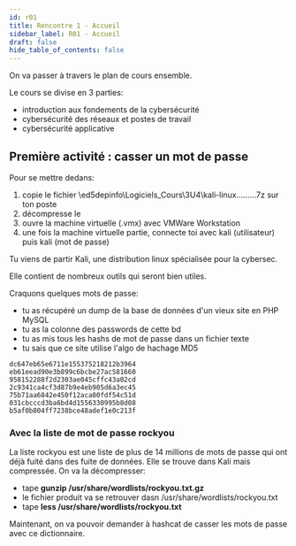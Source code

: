 ```yaml
---
id: r01
title: Rencontre 1 - Accueil
sidebar_label: R01 - Accueil
draft: false
hide_table_of_contents: false
---
```



On va passer à travers le plan de cours ensemble.

Le cours se divise en 3 parties:
- introduction aux fondements de la cybersécurité
- cybersécurité des réseaux et postes de travail
- cybersécurité applicative

## Première activité : casser un mot de passe

Pour se mettre dedans:
1. copie le fichier \\ed5depinfo\Logiciels\_Cours\3U4\kali-linux.........7z sur ton poste
2. décompresse le
3. ouvre la machine virtuelle (.vmx) avec VMWare Workstation
4. une fois la machine virtuelle partie, connecte toi avec kali (utilisateur) puis kali (mot de passe)

Tu viens de partir Kali, une distribution linux spécialisée pour la cybersec. 

Elle contient de nombreux outils qui seront bien utiles.

Craquons quelques mots de passe:
- tu as récupéré un dump de la base de données d'un vieux site en PHP MySQL
- tu as la colonne des passwords de cette bd
- tu as mis tous les hashs de mot de passe dans un fichier texte
- tu sais que ce site utilise l'algo de hachage MD5

```text
dc647eb65e6711e155375218212b3964
eb61eead90e3b899c6bcbe27ac581660
958152288f2d2303ae045cffc43a02cd
2c9341ca4cf3d87b9e4eb905d6a3ec45
75b71aa6842e450f12aca00fdf54c51d
031cbcccd3ba6bd4d1556330995b8d08
b5af0b804ff7238bce48adef1e0c213f
```

### Avec la liste de mot de passe rockyou

La liste rockyou est une liste de plus de 14 millions de mots de passe qui ont déjà fuité dans des 
fuite de données. Elle se trouve dans Kali mais compressée. On va la décompresser:
- tape **gunzip /usr/share/wordlists/rockyou.txt.gz**
- le fichier produit va se retrouver dasn /usr/share/wordlists/rockyou.txt
- tape **less /usr/share/wordlists/rockyou.txt**

Maintenant, on va pouvoir demander à hashcat de casser les mots de passe avec ce dictionnaire.


